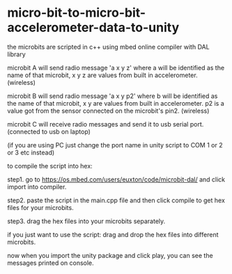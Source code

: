 # micro-bit-to-micro-bit-accelerometer-data-to-unity
the microbits are scripted in c++ using mbed online compiler with DAL library

microbit A will send radio message 'a x y z' where a will be identified as the name of that microbit, x y z are values from built in accelerometer. (wireless)

microbit B will send radio message 'a x y p2' where b will be identified as the name of that microbit, x y are values from built in accelerometer. p2 is a value got from the sensor connected on the microbit's pin2. (wireless)

microbit C will receive radio messages and send it to usb serial port. (connected to usb on laptop)

(if you are using PC just change the port name in unity script to COM 1 or 2 or 3 etc instead)


to compile the script into hex:

step1. go to https://os.mbed.com/users/euxton/code/microbit-dal/ and click import into compiler.

step2. paste the script in the main.cpp file and then click compile to get hex files for your microbits.

step3. drag the hex files into your microbits separately.

if you just want to use the script:
drag and drop the hex files into different microbits.


now when you import the unity package and click play, you can see the messages printed on console.


